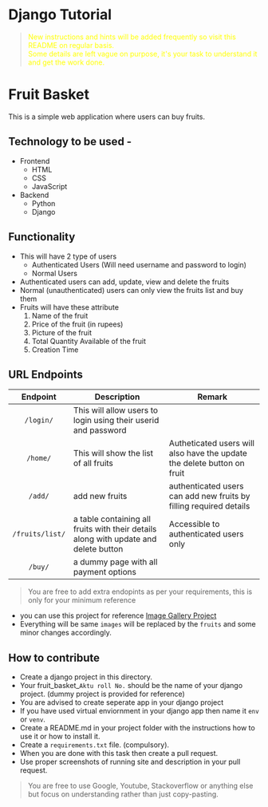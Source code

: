 # Django Tutorial
> <span style="color:yellow">New instructions and hints will be added frequently so visit this README on regular basis. <br> Some details are left vague on purpose, it's your task to understand it and get the work done.</span>


# Fruit Basket
This is a simple web application where users can buy fruits.
## Technology to be used - 
- Frontend
    - HTML
    - CSS
    - JavaScript
- Backend
    - Python
    - Django

## Functionality 
- This will have 2 type of users
    - Authenticated Users (Will need username and password to login)
    - Normal Users
- Authenticated users can add, update, view and delete the fruits
- Normal (unauthenticated) users can only view the fruits list and buy them
- Fruits will have these attribute
    1. Name of the fruit
    2. Price of the fruit (in rupees)
    3. Picture of the fruit
    4. Total Quantity Available of the fruit
    5. Creation Time

## URL Endpoints

| Endpoint | Description | Remark|
| :----: | --- | ----|
| `/login/` | This will allow users to login using their userid and password | |
| `/home/` | This will show the list of all fruits | Autheticated users will also have the update the delete button on fruit|
| `/add/` | add new fruits | authenticated users can add new fruits by filling required details |
| `/fruits/list/` | a table containing all fruits with their details along with update and delete button | Accessible to authenticated users only |
| `/buy/` | a dummy page with all payment options | |
  
> You are free to add extra endopints as per your requirements, this is only for your minimum reference

- you can use this project for reference [Image Gallery Project](https://shivprojects.pythonanywhere.com/image-gallery/)
- Everything will be same `images` will be replaced by the `fruits` and some minor changes accordingly.   
## How to contribute 

- Create a django project in this directory.
- Your fruit_basket_`Aktu roll No.` should be the name of your django project. (dummy project is provided for reference)
- You are advised to create seperate app in your django project
- If you have used virtual enviornment in your django app then name it `env` or `venv`.
- Create a README.md in your project folder with the instructions how to use it or how to install it.
- Create a `requirements.txt` file. (compulsory).
- When you are done with this task then create a pull request.
- Use proper screenshots of running site and description in your pull request.


> You are free to use Google, Youtube, Stackoverflow or anything else but focus on understanding rather than just copy-pasting.
